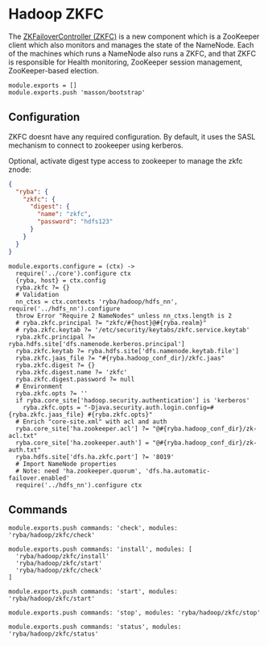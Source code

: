 
# Hadoop ZKFC

The [ZKFailoverController (ZKFC)](https://hadoop.apache.org/docs/r2.3.0/hadoop-yarn/hadoop-yarn-site/HDFSHighAvailabilityWithQJM.html) is a new component which is a ZooKeeper client which also monitors and manages the state of the NameNode.
 Each of the machines which runs a NameNode also runs a ZKFC, and that ZKFC is responsible for Health monitoring, ZooKeeper session management, ZooKeeper-based election.


    module.exports = []
    module.exports.push 'masson/bootstrap'

## Configuration

ZKFC doesnt have any required configuration. By default, it uses the SASL
mechanism to connect to zookeeper using kerberos.

Optional, activate digest type access to zookeeper to manage the zkfc znode:

```json
{
  "ryba": {
    "zkfc": {
      "digest": {
        "name": "zkfc",
        "password": "hdfs123"
      }
    }
  }
}
```

    module.exports.configure = (ctx) ->
      require('../core').configure ctx
      {ryba, host} = ctx.config
      ryba.zkfc ?= {}
      # Validation
      nn_ctxs = ctx.contexts 'ryba/hadoop/hdfs_nn', require('../hdfs_nn').configure
      throw Error "Require 2 NameNodes" unless nn_ctxs.length is 2
      # ryba.zkfc.principal ?= "zkfc/#{host}@#{ryba.realm}"
      # ryba.zkfc.keytab ?= '/etc/security/keytabs/zkfc.service.keytab'
      ryba.zkfc.principal ?= ryba.hdfs.site['dfs.namenode.kerberos.principal']
      ryba.zkfc.keytab ?= ryba.hdfs.site['dfs.namenode.keytab.file']
      ryba.zkfc.jaas_file ?= "#{ryba.hadoop_conf_dir}/zkfc.jaas"
      ryba.zkfc.digest ?= {}
      ryba.zkfc.digest.name ?= 'zkfc'
      ryba.zkfc.digest.password ?= null
      # Environment
      ryba.zkfc.opts ?= ''
      if ryba.core_site['hadoop.security.authentication'] is 'kerberos'
        ryba.zkfc.opts = "-Djava.security.auth.login.config=#{ryba.zkfc.jaas_file} #{ryba.zkfc.opts}"
      # Enrich "core-site.xml" with acl and auth
      ryba.core_site['ha.zookeeper.acl'] ?= "@#{ryba.hadoop_conf_dir}/zk-acl.txt"
      ryba.core_site['ha.zookeeper.auth'] = "@#{ryba.hadoop_conf_dir}/zk-auth.txt"
      ryba.hdfs.site['dfs.ha.zkfc.port'] ?= '8019'
      # Import NameNode properties
      # Note: need 'ha.zookeeper.quorum', 'dfs.ha.automatic-failover.enabled'
      require('../hdfs_nn').configure ctx

## Commands

    module.exports.push commands: 'check', modules: 'ryba/hadoop/zkfc/check'

    module.exports.push commands: 'install', modules: [
      'ryba/hadoop/zkfc/install'
      'ryba/hadoop/zkfc/start'
      'ryba/hadoop/zkfc/check'
    ]

    module.exports.push commands: 'start', modules: 'ryba/hadoop/zkfc/start'

    module.exports.push commands: 'stop', modules: 'ryba/hadoop/zkfc/stop'

    module.exports.push commands: 'status', modules: 'ryba/hadoop/zkfc/status'
